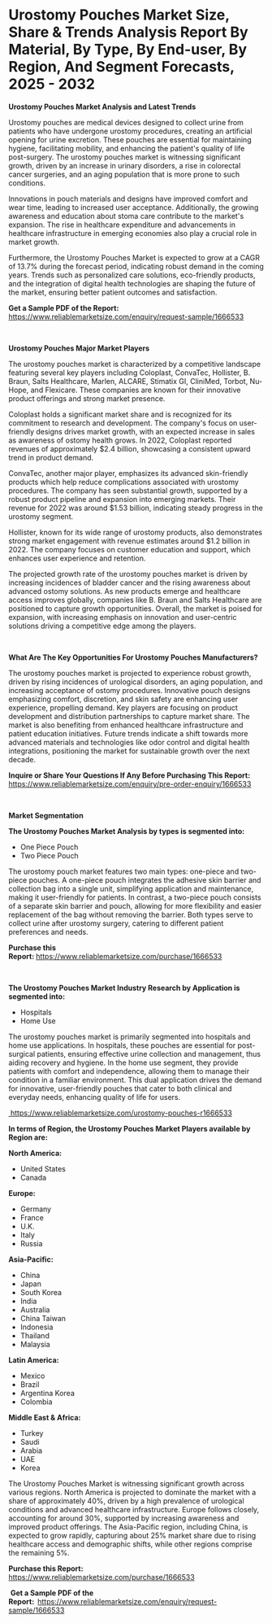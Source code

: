 <p><h1>Urostomy Pouches Market Size, Share & Trends Analysis Report By Material, By Type, By End-user, By Region, And Segment Forecasts, 2025 - 2032</h1></p><p><strong>Urostomy Pouches Market Analysis and Latest Trends</strong></p>
<p><p>Urostomy pouches are medical devices designed to collect urine from patients who have undergone urostomy procedures, creating an artificial opening for urine excretion. These pouches are essential for maintaining hygiene, facilitating mobility, and enhancing the patient's quality of life post-surgery. The urostomy pouches market is witnessing significant growth, driven by an increase in urinary disorders, a rise in colorectal cancer surgeries, and an aging population that is more prone to such conditions. </p><p>Innovations in pouch materials and designs have improved comfort and wear time, leading to increased user acceptance. Additionally, the growing awareness and education about stoma care contribute to the market's expansion. The rise in healthcare expenditure and advancements in healthcare infrastructure in emerging economies also play a crucial role in market growth.</p><p>Furthermore, the Urostomy Pouches Market is expected to grow at a CAGR of 13.7% during the forecast period, indicating robust demand in the coming years. Trends such as personalized care solutions, eco-friendly products, and the integration of digital health technologies are shaping the future of the market, ensuring better patient outcomes and satisfaction.</p></p>
<p><strong>Get a Sample PDF of the Report:&nbsp;</strong> <a href="https://www.reliablemarketsize.com/enquiry/request-sample/1666533?utm_campaign=1885&utm_medium=2&utm_source=Github&utm_content=ia&utm_term=16042025&utm_id=urostomy-pouches">https://www.reliablemarketsize.com/enquiry/request-sample/1666533</a></p>
<p>&nbsp;</p>
<p><strong>Urostomy Pouches Major Market Players</strong></p>
<p><p>The urostomy pouches market is characterized by a competitive landscape featuring several key players including Coloplast, ConvaTec, Hollister, B. Braun, Salts Healthcare, Marlen, ALCARE, Stimatix GI, CliniMed, Torbot, Nu-Hope, and Flexicare. These companies are known for their innovative product offerings and strong market presence.</p><p>Coloplast holds a significant market share and is recognized for its commitment to research and development. The company's focus on user-friendly designs drives market growth, with an expected increase in sales as awareness of ostomy health grows. In 2022, Coloplast reported revenues of approximately $2.4 billion, showcasing a consistent upward trend in product demand.</p><p>ConvaTec, another major player, emphasizes its advanced skin-friendly products which help reduce complications associated with urostomy procedures. The company has seen substantial growth, supported by a robust product pipeline and expansion into emerging markets. Their revenue for 2022 was around $1.53 billion, indicating steady progress in the urostomy segment.</p><p>Hollister, known for its wide range of urostomy products, also demonstrates strong market engagement with revenue estimates around $1.2 billion in 2022. The company focuses on customer education and support, which enhances user experience and retention.</p><p>The projected growth rate of the urostomy pouches market is driven by increasing incidences of bladder cancer and the rising awareness about advanced ostomy solutions. As new products emerge and healthcare access improves globally, companies like B. Braun and Salts Healthcare are positioned to capture growth opportunities. Overall, the market is poised for expansion, with increasing emphasis on innovation and user-centric solutions driving a competitive edge among the players.</p></p>
<p>&nbsp;</p>
<p><strong>What Are The Key Opportunities For Urostomy Pouches Manufacturers?</strong></p>
<p><p>The urostomy pouches market is projected to experience robust growth, driven by rising incidences of urological disorders, an aging population, and increasing acceptance of ostomy procedures. Innovative pouch designs emphasizing comfort, discretion, and skin safety are enhancing user experience, propelling demand. Key players are focusing on product development and distribution partnerships to capture market share. The market is also benefiting from enhanced healthcare infrastructure and patient education initiatives. Future trends indicate a shift towards more advanced materials and technologies like odor control and digital health integrations, positioning the market for sustainable growth over the next decade.</p></p>
<p><strong>Inquire or Share Your Questions If Any Before Purchasing This Report:</strong> <a href="https://www.reliablemarketsize.com/enquiry/pre-order-enquiry/1666533?utm_campaign=1885&utm_medium=2&utm_source=Github&utm_content=ia&utm_term=16042025&utm_id=urostomy-pouches">https://www.reliablemarketsize.com/enquiry/pre-order-enquiry/1666533</a></p>
<p>&nbsp;</p>
<p><strong>Market Segmentation</strong></p>
<p><strong>The Urostomy Pouches Market Analysis by types is segmented into:</strong></p>
<p><ul><li>One Piece Pouch</li><li>Two Piece Pouch</li></ul></p>
<p><p>The urostomy pouch market features two main types: one-piece and two-piece pouches. A one-piece pouch integrates the adhesive skin barrier and collection bag into a single unit, simplifying application and maintenance, making it user-friendly for patients. In contrast, a two-piece pouch consists of a separate skin barrier and pouch, allowing for more flexibility and easier replacement of the bag without removing the barrier. Both types serve to collect urine after urostomy surgery, catering to different patient preferences and needs.</p></p>
<p><strong>Purchase this Report:&nbsp;</strong><a href="https://www.reliablemarketsize.com/purchase/1666533?utm_campaign=1885&utm_medium=2&utm_source=Github&utm_content=ia&utm_term=16042025&utm_id=urostomy-pouches">https://www.reliablemarketsize.com/purchase/1666533</a></p>
<p>&nbsp;</p>
<p><strong>The Urostomy Pouches Market Industry Research by Application is segmented into:</strong></p>
<p><ul><li>Hospitals</li><li>Home Use</li></ul></p>
<p><p>The urostomy pouches market is primarily segmented into hospitals and home use applications. In hospitals, these pouches are essential for post-surgical patients, ensuring effective urine collection and management, thus aiding recovery and hygiene. In the home use segment, they provide patients with comfort and independence, allowing them to manage their condition in a familiar environment. This dual application drives the demand for innovative, user-friendly pouches that cater to both clinical and everyday needs, enhancing quality of life for users.</p></p>
<p><a href="https://www.reliablemarketsize.com/urostomy-pouches-r1666533?utm_campaign=1885&utm_medium=2&utm_source=Github&utm_content=ia&utm_term=16042025&utm_id=urostomy-pouches">&nbsp;https://www.reliablemarketsize.com/urostomy-pouches-r1666533</a></p>
<p><strong>In terms of Region, the Urostomy Pouches Market Players available by Region are:</strong></p>
<p>
    <p> <strong> North America: </strong>
        <ul>
            <li>United States</li>
            <li>Canada</li>
        </ul>
        </p> 
    <p> <strong> Europe: </strong>
        <ul>
            <li>Germany</li>
            <li>France</li>
            <li>U.K.</li>
            <li>Italy</li>
            <li>Russia</li>
        </ul>
        </p> 
    <p> <strong> Asia-Pacific: </strong>
        <ul>
            <li>China</li>
            <li>Japan</li>
            <li>South Korea</li>
            <li>India</li>
            <li>Australia</li>
            <li>China Taiwan</li>
            <li>Indonesia</li>
            <li>Thailand</li>
            <li>Malaysia</li>
        </ul>
        </p> 
    <p> <strong> Latin America: </strong>
        <ul>
            <li>Mexico</li>
            <li>Brazil</li>
            <li>Argentina Korea</li>
            <li>Colombia</li>
        </ul>
        </p> 
    <p> <strong> Middle East & Africa: </strong>
        <ul>
            <li>Turkey</li>
            <li>Saudi</li>
            <li>Arabia</li>
            <li>UAE</li>
            <li>Korea</li>
        </ul>
    </p>
    </p>
<p><p>The Urostomy Pouches Market is witnessing significant growth across various regions. North America is projected to dominate the market with a share of approximately 40%, driven by a high prevalence of urological conditions and advanced healthcare infrastructure. Europe follows closely, accounting for around 30%, supported by increasing awareness and improved product offerings. The Asia-Pacific region, including China, is expected to grow rapidly, capturing about 25% market share due to rising healthcare access and demographic shifts, while other regions comprise the remaining 5%.</p></p>
<p><strong>Purchase this Report: </strong><a href="https://www.reliablemarketsize.com/purchase/1666533?utm_campaign=1885&utm_medium=2&utm_source=Github&utm_content=ia&utm_term=16042025&utm_id=urostomy-pouches">https://www.reliablemarketsize.com/purchase/1666533</a></p>
<p>&nbsp;<strong>Get a Sample PDF of the Report:&nbsp;&nbsp;</strong><a href="https://www.reliablemarketsize.com/enquiry/request-sample/1666533?utm_campaign=1885&utm_medium=2&utm_source=Github&utm_content=ia&utm_term=16042025&utm_id=urostomy-pouches">https://www.reliablemarketsize.com/enquiry/request-sample/1666533</a></p>
<p><strong></strong></p>
<p><p></p><p></p><p></p></p>